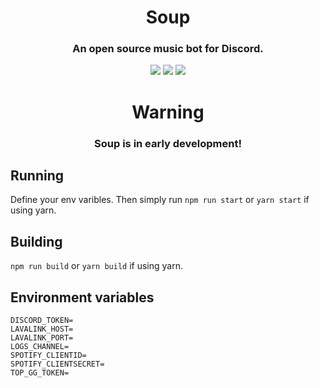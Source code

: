 <h1 align="center">Soup</h1>

<h3 align="center">An open source music bot for Discord.</h3>

<p align="center">
    <a href="https://github.com/DelxHQ/Soup/blob/master/LICENSE"><img src="https://img.shields.io/github/license/DelxHQ/Soup?style=for-the-badge&color=fbedff"></a>
    <a href="https://discord.gg/J9U9ACdHem"><img src="https://img.shields.io/discord/880763730974081034?color=%235865F2&label=Discord&style=for-the-badge"></a>
    <a href="https://github.com/DelxHQ/Soup/actions"><img src="https://img.shields.io/github/workflow/status/DelxHQ/Soup/publish?style=for-the-badge"></a>
</p>

<h1 align="center">Warning</h1>
<h3 align="center">Soup is in early development!</h3>

## Running
Define your env varibles. Then simply run `npm run start` or `yarn start` if using yarn.

## Building
`npm run build` or `yarn build` if using yarn.

## Environment variables

```
DISCORD_TOKEN=
LAVALINK_HOST=
LAVALINK_PORT=
LOGS_CHANNEL=
SPOTIFY_CLIENTID=
SPOTIFY_CLIENTSECRET=
TOP_GG_TOKEN=
```
